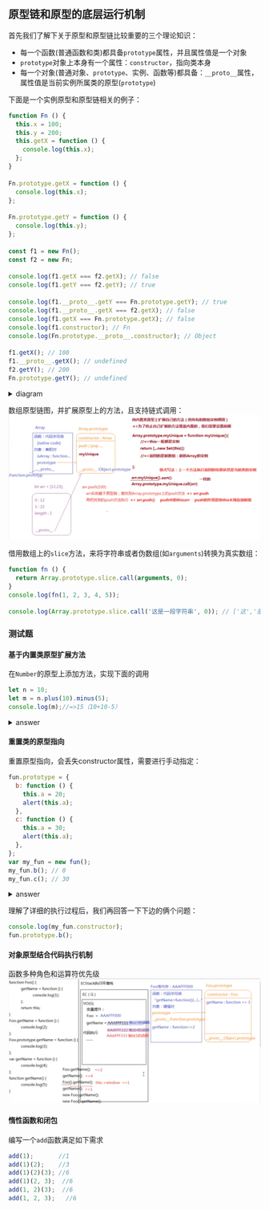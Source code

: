 ## 原型链和原型的底层运行机制
首先我们了解下关于原型和原型链比较重要的三个理论知识：
* 每一个函数(普通函数和类)都具备`prototype`属性，并且属性值是一个对象
* `prototype`对象上本身有一个属性：`constructor`，指向类本身
* 每一个对象(普通对象、`prototype`、实例、函数等)都具备：`__proto__`属性，属性值是当前实例所属类的原型(`prototype`)

下面是一个实例原型和原型链相关的例子：
```javascript
function Fn () {
  this.x = 100;
  this.y = 200;
  this.getX = function () {
    console.log(this.x);
  };
}

Fn.prototype.getX = function () {
  console.log(this.x);
};

Fn.prototype.getY = function () {
  console.log(this.y);
};

const f1 = new Fn();
const f2 = new Fn;

console.log(f1.getX === f2.getX); // false
console.log(f1.getY === f2.getY); // true

console.log(f1.__proto__.getY === Fn.prototype.getY); // true
console.log(f1.__proto__.getX === f2.getX); // false
console.log(f1.getX === Fn.prototype.getX); // false
console.log(f1.constructor); // Fn
console.log(Fn.prototype.__proto__.constructor); // Object

f1.getX(); // 100
f1.__proto__.getX(); // undefined
f2.getY(); // 200
Fn.prototype.getY(); // undefined
```

<details>
  <summary>diagram</summary>
  
  ![](https://raw.githubusercontent.com/wangkaiwd/drawing-bed/master/20200326232606.png)
  ![](https://raw.githubusercontent.com/wangkaiwd/drawing-bed/master/20200327003810.png)
</details>

数组原型链图，并扩展原型上的方法，且支持链式调用：
![](https://raw.githubusercontent.com/wangkaiwd/drawing-bed/master/20200327004016.png)

借用数组上的`slice`方法，来将字符串或者伪数组(如`arguments`)转换为真实数组：
```javascript
function fn () {
  return Array.prototype.slice.call(arguments, 0);
}
console.log(fn(1, 2, 3, 4, 5));

console.log(Array.prototype.slice.call('这是一段字符串', 0)); // ['这','是','一','段','字','符','串']
```

### 测试题

#### 基于内置类原型扩展方法

在`Number`的原型上添加方法，实现下面的调用
```javascript
let n = 10;
let m = n.plus(10).minus(5);
console.log(m);//=>15（10+10-5）
```
<details>
  <summary>answer</summary>
  
  ```javascript
  (function (proto) {
    const toNumber = number => {
      number = Number(number);
      if (isNaN(number)) {
        number = 0;
      }
      return number;
    };
  
    proto.plus = function (number) {
      return this + toNumber(number);
    };
    proto.minus = function (number) {
      return this - toNumber(number);
    };
  })(Number.prototype);  
  ```
</details>

#### 重置类的原型指向
重置原型指向，会丢失constructor属性，需要进行手动指定：
```javascript
fun.prototype = {
  b: function () {
    this.a = 20;
    alert(this.a);
  },
  c: function () {
    this.a = 30;
    alert(this.a);
  },
};
var my_fun = new fun();
my_fun.b(); // 0
my_fun.c(); // 30
```
<details>
  <summary>answer</summary>
  
  ![](https://raw.githubusercontent.com/wangkaiwd/drawing-bed/master/20200328170420.png)
</details>

理解了详细的执行过程后，我们再回答一下下边的俩个问题：
```javascript
console.log(my_fun.constructor);
fun.prototype.b();
```

#### 对象原型结合代码执行机制
函数多种角色和运算符优先级
![](https://raw.githubusercontent.com/wangkaiwd/drawing-bed/master/20200328180222.png)

#### 惰性函数和闭包
 
编写一个`add`函数满足如下需求
```javascript
add(1);       //1
add(1)(2);    //3
add(1)(2)(3); //6
add(1)(2, 3);  //6
add(1, 2)(3);  //6
add(1, 2, 3);   //6
```
